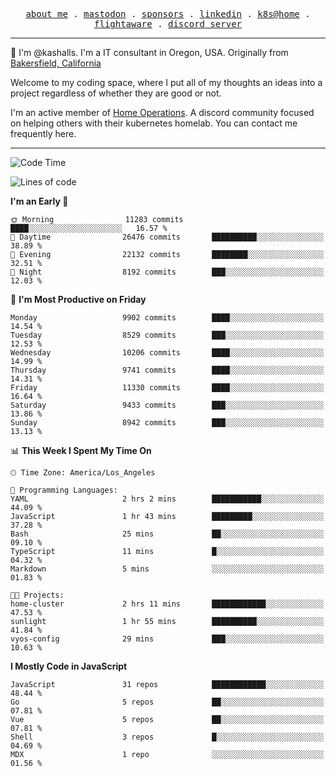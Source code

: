 <p align="center">
  <samp>
    <a href="https://jordanjones.org/">about me</a> .
    <a rel="me" href="https://mastodon.social/@kashall">mastodon</a> .
    <a href="https://github.com/sponsors/kashalls">sponsors</a> .
    <a href="https://linkedin.com/in/jordpjones">linkedin</a> .
    <a href="https://github.com/kashalls/home-cluster">k8s@home</a> .
    <a href="https://flightaware.com/adsb/stats/user/kashalls">flightaware</a> .
    <a href="https://discord.gg/V2WrCfqba9">discord server</a>
  </samp>
</p>

----------------------------------------------------------------

:wave: I'm @kashalls. I'm a IT consultant in Oregon, USA. Originally from [Bakersfield, California](https://maps.app.goo.gl/QQMtywTWghpXB6Tu6)

Welcome to my coding space, where I put all of my thoughts an ideas into a project regardless of whether they are good or not.

I'm an active member of [Home Operations](https://discord.gg/home-operations). A discord community focused on helping others with their kubernetes homelab. You can contact me frequently here.

----------------------------------------------------------------
<!--START_SECTION:waka-->
![Code Time](http://img.shields.io/badge/Code%20Time-1%2C941%20hrs%2032%20mins-blue)

![Lines of code](https://img.shields.io/badge/From%20Hello%20World%20I%27ve%20Written-11.1%20million%20lines%20of%20code-blue)

**I'm an Early 🐤** 

```text
🌞 Morning                11283 commits       ████░░░░░░░░░░░░░░░░░░░░░   16.57 % 
🌆 Daytime                26476 commits       ██████████░░░░░░░░░░░░░░░   38.89 % 
🌃 Evening                22132 commits       ████████░░░░░░░░░░░░░░░░░   32.51 % 
🌙 Night                  8192 commits        ███░░░░░░░░░░░░░░░░░░░░░░   12.03 % 
```
📅 **I'm Most Productive on Friday** 

```text
Monday                   9902 commits        ████░░░░░░░░░░░░░░░░░░░░░   14.54 % 
Tuesday                  8529 commits        ███░░░░░░░░░░░░░░░░░░░░░░   12.53 % 
Wednesday                10206 commits       ████░░░░░░░░░░░░░░░░░░░░░   14.99 % 
Thursday                 9741 commits        ████░░░░░░░░░░░░░░░░░░░░░   14.31 % 
Friday                   11330 commits       ████░░░░░░░░░░░░░░░░░░░░░   16.64 % 
Saturday                 9433 commits        ███░░░░░░░░░░░░░░░░░░░░░░   13.86 % 
Sunday                   8942 commits        ███░░░░░░░░░░░░░░░░░░░░░░   13.13 % 
```


📊 **This Week I Spent My Time On** 

```text
🕑︎ Time Zone: America/Los_Angeles

💬 Programming Languages: 
YAML                     2 hrs 2 mins        ███████████░░░░░░░░░░░░░░   44.09 % 
JavaScript               1 hr 43 mins        █████████░░░░░░░░░░░░░░░░   37.28 % 
Bash                     25 mins             ██░░░░░░░░░░░░░░░░░░░░░░░   09.10 % 
TypeScript               11 mins             █░░░░░░░░░░░░░░░░░░░░░░░░   04.32 % 
Markdown                 5 mins              ░░░░░░░░░░░░░░░░░░░░░░░░░   01.83 % 

🐱‍💻 Projects: 
home-cluster             2 hrs 11 mins       ████████████░░░░░░░░░░░░░   47.53 % 
sunlight                 1 hr 55 mins        ██████████░░░░░░░░░░░░░░░   41.84 % 
vyos-config              29 mins             ███░░░░░░░░░░░░░░░░░░░░░░   10.63 % 
```

**I Mostly Code in JavaScript** 

```text
JavaScript               31 repos            ████████████░░░░░░░░░░░░░   48.44 % 
Go                       5 repos             ██░░░░░░░░░░░░░░░░░░░░░░░   07.81 % 
Vue                      5 repos             ██░░░░░░░░░░░░░░░░░░░░░░░   07.81 % 
Shell                    3 repos             █░░░░░░░░░░░░░░░░░░░░░░░░   04.69 % 
MDX                      1 repo              ░░░░░░░░░░░░░░░░░░░░░░░░░   01.56 % 
```




<!--END_SECTION:waka-->